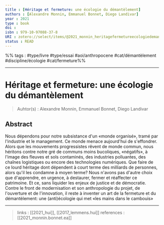 ```yaml
---
title : [Héritage et fermeture: une écologie du démantèlement]
authors : [Alexandre Monnin, Emmanuel Bonnet, Diego Landivar]
year : 2021
type : book
doi : 
isbn : 979-10-97088-37-8
URI : zotero://select/items/@2021_monnin_heritagefermetureecologiedemantelement
status : READ
---
```


%% tags : #type/livre #type/essai #aoi/anthropocene #cat/démantèlement #discipline/écologie #cat/fermeture%% 

---

Héritage et fermeture: une écologie du démantèlement
===
> Auhtor(s) : Alexandre Monnin, Emmanuel Bonnet, Diego Landivar

## Abstract
Nous dépendons pour notre subsistance d'un «monde organisé», tramé par l'industrie et le management. Ce monde menace aujourd'hui de s'effondrer. Alors que les mouvements progressistes rêvent de monde commun, nous héritons contre notre gré de communs moins bucoliques, «négatifs», à l'image des fleuves et sols contaminés, des industries polluantes, des chaînes logistiques ou encore des technologies numériques. Que faire de ce lourd héritage dont dépendent à court terme des milliards de personnes, alors qu'il les condamne à moyen terme? Nous n'avons pas d'autre choix que d'apprendre, en urgence, à destaurer, fermer et réaffecter ce patrimoine. Et ce, sans liquider les enjeux de justice et de démocratie. Contre le front de modernisation et son anthropologie du projet, de l'ouverture et de l'innovation, il reste à inventer un art de la fermeture et du démantèlement: une (anti)écologie qui met «les mains dans le cambouis»



---
> links : [[2021_hui]], [[2017_lemmens.hui]]
> references : 
[[2021_monnin.bonnet.ea]]